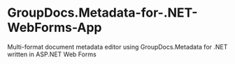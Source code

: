 # GroupDocs.Metadata-for-.NET-WebForms-App
Multi-format document metadata editor using GroupDocs.Metadata for .NET written in ASP.NET Web Forms
